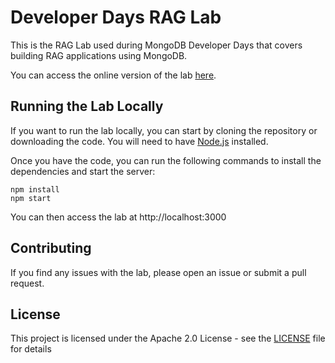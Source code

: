 # Developer Days RAG Lab

This is the RAG Lab used during MongoDB Developer Days that covers building RAG applications using MongoDB.

You can access the online version of the lab [here](https://mongodb-developer.github.io/ai-rag-lab/).

## Running the Lab Locally

If you want to run the lab locally, you can start by cloning the repository or downloading the code. You will need to have [Node.js](https://nodejs.org/en/) installed.

Once you have the code, you can run the following commands to install the dependencies and start the server:

```
npm install
npm start
```

You can then access the lab at http://localhost:3000

## Contributing

If you find any issues with the lab, please open an issue or submit a pull request.

## License

This project is licensed under the Apache 2.0 License - see the [LICENSE](LICENSE) file for details
